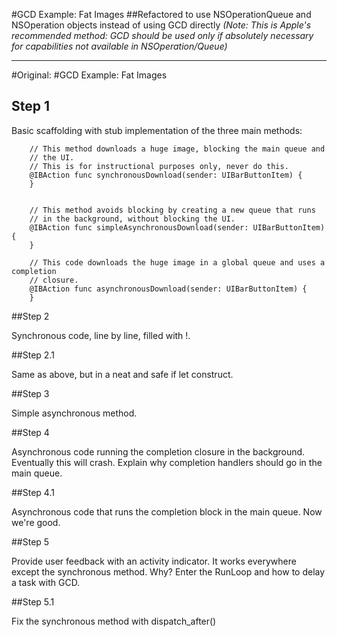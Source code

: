#GCD Example: Fat Images
##Refactored to use NSOperationQueue and NSOperation objects instead of using GCD directly
*(Note: This is Apple's recommended method: GCD should be used only if absolutely necessary for capabilities not available in NSOperation/Queue)*
- - -
#Original:
#GCD Example: Fat Images


## Step 1

Basic scaffolding with stub implementation of the three main methods:

```
    // This method downloads a huge image, blocking the main queue and
    // the UI.
    // This is for instructional purposes only, never do this.
    @IBAction func synchronousDownload(sender: UIBarButtonItem) {
    }
    
    
    // This method avoids blocking by creating a new queue that runs
    // in the background, without blocking the UI.
    @IBAction func simpleAsynchronousDownload(sender: UIBarButtonItem) {
    }
    
    // This code downloads the huge image in a global queue and uses a completion
    // closure.
    @IBAction func asynchronousDownload(sender: UIBarButtonItem) {
    }
```


##Step 2

Synchronous code, line by line, filled with !.


##Step 2.1

Same as above, but in a neat and safe if let construct.

##Step 3

Simple asynchronous method.

##Step 4

Asynchronous code running the completion closure in the background. Eventually this will crash. Explain why completion handlers should go in the main queue.

##Step 4.1

Asynchronous code that runs the completion block in the main queue. Now we're good.

##Step 5

Provide user feedback with an activity indicator. It works everywhere except the synchronous method. Why? Enter the RunLoop and how to delay a task with GCD.

##Step 5.1

Fix the synchronous method with dispatch_after()



